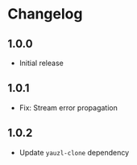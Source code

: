# Changelog

## 1.0.0

* Initial release

## 1.0.1

* Fix: Stream error propagation

## 1.0.2

* Update `yauzl-clone` dependency
